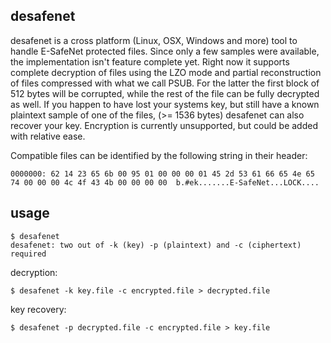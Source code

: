 desafenet
---------
desafenet is a cross platform (Linux, OSX, Windows and more) tool to handle E-SafeNet protected files. Since only a few samples were available, the implementation isn't feature complete yet. Right now it supports complete decryption of files using the LZO mode and partial reconstruction of files compressed with what we call PSUB. For the latter the first block of 512 bytes will be corrupted, while the rest of the file can be fully decrypted as well. If you happen to have lost your systems key, but still have a known plaintext sample of one of the files, (>= 1536 bytes) desafenet can also recover your key. Encryption is currently unsupported, but could be added with relative ease.

Compatible files can be identified by the following string in their header:

```0000000: 62 14 23 65 6b 00 95 01 00 00 00 01 45 2d 53 61 66 65 4e 65 74 00 00 00 4c 4f 43 4b 00 00 00 00  b.#ek.......E-SafeNet...LOCK....```

usage
---------
```
$ desafenet 
desafenet: two out of -k (key) -p (plaintext) and -c (ciphertext) required
```
decryption:
```
$ desafenet -k key.file -c encrypted.file > decrypted.file
```
key recovery:
```
$ desafenet -p decrypted.file -c encrypted.file > key.file
```